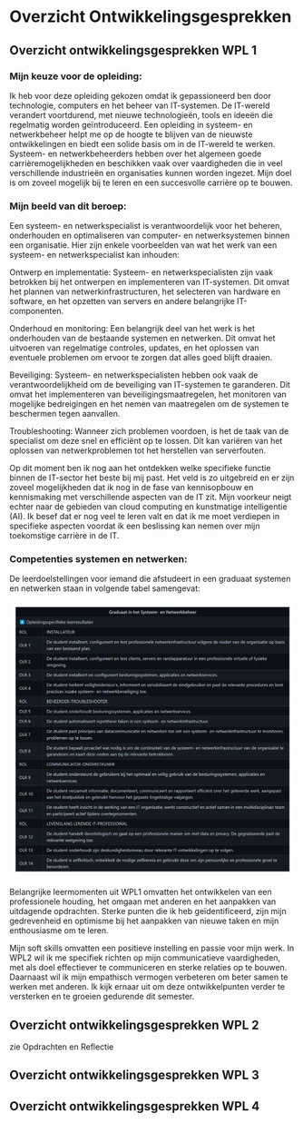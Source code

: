 # Overzicht Ontwikkelingsgesprekken

## Overzicht ontwikkelingsgesprekken WPL 1

### Mijn keuze voor de opleiding:

Ik heb voor deze opleiding gekozen omdat ik gepassioneerd ben door technologie, computers en het beheer van IT-systemen. De IT-wereld verandert voortdurend, met nieuwe technologieën, tools en ideeën die regelmatig worden geïntroduceerd. Een opleiding in systeem- en netwerkbeheer helpt me op de hoogte te blijven van de nieuwste ontwikkelingen en biedt een solide basis om in de IT-wereld te werken. Systeem- en netwerkbeheerders hebben over het algemeen goede carrièremogelijkheden en beschikken vaak over vaardigheden die in veel verschillende industrieën en organisaties kunnen worden ingezet. Mijn doel is om zoveel mogelijk bij te leren en een succesvolle carrière op te bouwen.

### Mijn beeld van dit beroep:

Een systeem- en netwerkspecialist is verantwoordelijk voor het beheren, onderhouden en optimaliseren van computer- en netwerksystemen binnen een organisatie. Hier zijn enkele voorbeelden van wat het werk van een systeem- en netwerkspecialist kan inhouden:

Ontwerp en implementatie: Systeem- en netwerkspecialisten zijn vaak betrokken bij het ontwerpen en implementeren van IT-systemen. Dit omvat het plannen van netwerkinfrastructuren, het selecteren van hardware en software, en het opzetten van servers en andere belangrijke IT-componenten.

Onderhoud en monitoring: Een belangrijk deel van het werk is het onderhouden van de bestaande systemen en netwerken. Dit omvat het uitvoeren van regelmatige controles, updates, en het oplossen van eventuele problemen om ervoor te zorgen dat alles goed blijft draaien.

Beveiliging: Systeem- en netwerkspecialisten hebben ook vaak de verantwoordelijkheid om de beveiliging van IT-systemen te garanderen. Dit omvat het implementeren van beveiligingsmaatregelen, het monitoren van mogelijke bedreigingen en het nemen van maatregelen om de systemen te beschermen tegen aanvallen.

Troubleshooting: Wanneer zich problemen voordoen, is het de taak van de specialist om deze snel en efficiënt op te lossen. Dit kan variëren van het oplossen van netwerkproblemen tot het herstellen van serverfouten.
 
Op dit moment ben ik nog aan het ontdekken welke specifieke functie binnen de IT-sector het beste bij mij past. Het veld is zo uitgebreid en er zijn zoveel mogelijkheden dat ik nog in de fase van kennisopbouw en kennismaking met verschillende aspecten van de IT zit. Mijn voorkeur neigt echter naar de gebieden van cloud computing en kunstmatige intelligentie (AI). Ik besef dat er nog veel te leren valt en dat ik me moet verdiepen in specifieke aspecten voordat ik een beslissing kan nemen over mijn toekomstige carrière in de IT.

### Competenties systemen en netwerken:

De leerdoelstellingen voor iemand die afstudeert in een graduaat systemen en netwerken staan in volgende tabel samengevat:

![logboek1!](../images/OLR's_transp.png)

Belangrijke leermomenten uit WPL1 omvatten het ontwikkelen van een professionele houding, het omgaan met anderen en het aanpakken van uitdagende opdrachten. Sterke punten die ik heb geïdentificeerd, zijn mijn gedrevenheid en optimisme bij het aanpakken van nieuwe taken en mijn enthousiasme om te leren.

Mijn soft skills omvatten een positieve instelling en passie voor mijn werk. In WPL2 wil ik me specifiek richten op mijn communicatieve vaardigheden, met als doel effectiever te communiceren en sterke relaties op te bouwen. Daarnaast wil ik mijn empathisch vermogen verbeteren om beter samen te werken met anderen. Ik kijk ernaar uit om deze ontwikkelpunten verder te versterken en te groeien gedurende dit semester.

## Overzicht ontwikkelingsgesprekken WPL 2

zie Opdrachten en Reflectie

## Overzicht ontwikkelingsgesprekken WPL 3

## Overzicht ontwikkelingsgesprekken WPL 4
